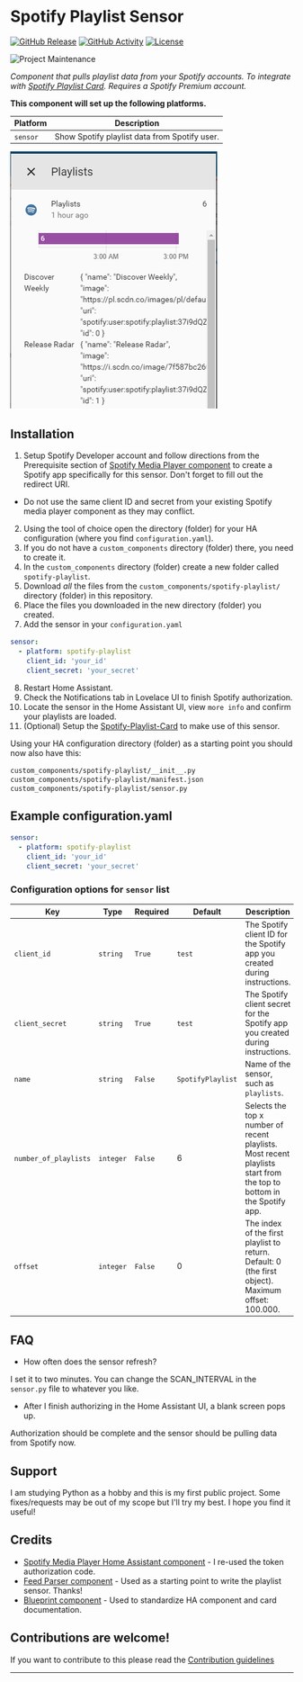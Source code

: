 # Spotify Playlist Sensor

[![GitHub Release][releases-shield]][releases]
[![GitHub Activity][commits-shield]][commits]
[![License][license-shield]](LICENSE.md)

![Project Maintenance][maintenance-shield]


_Component that pulls playlist data from your Spotify accounts. To integrate with [Spotify Playlist Card][Spotify-Playlist-Card]. Requires a Spotify Premium account._


**This component will set up the following platforms.**

Platform | Description
-- | --
`sensor` | Show Spotify playlist data from Spotify user.

![header][headerimg]

## Installation

1. Setup Spotify Developer account and follow directions from the Prerequisite section of [Spotify Media Player component](https://www.home-assistant.io/components/media_player.spotify/) to create a Spotify app specifically for this sensor. Don't forget to fill out the redirect URI.
- Do not use the same client ID and secret from your existing Spotify media player component as they may conflict.
2. Using the tool of choice open the directory (folder) for your HA configuration (where you find `configuration.yaml`).
3. If you do not have a `custom_components` directory (folder) there, you need to create it.
4. In the `custom_components` directory (folder) create a new folder called `spotify-playlist`.
5. Download _all_ the files from the `custom_components/spotify-playlist/` directory (folder) in this repository.
6. Place the files you downloaded in the new directory (folder) you created.
7. Add the sensor in your `configuration.yaml`
```yaml
sensor:
  - platform: spotify-playlist
    client_id: 'your_id'
    client_secret: 'your_secret'
```
8. Restart Home Assistant.
9. Check the Notifications tab in Lovelace UI to finish Spotify authorization.
10. Locate the sensor in the Home Assistant UI, view ``more info`` and confirm your playlists are loaded.
11. (Optional) Setup the [Spotify-Playlist-Card](https://github.com/dnguyen800/Spotify-Playlist-Card) to make use of this sensor.


Using your HA configuration directory (folder) as a starting point you should now also have this:

```text
custom_components/spotify-playlist/__init__.py
custom_components/spotify-playlist/manifest.json
custom_components/spotify-playlist/sensor.py
```

## Example configuration.yaml

```yaml
sensor:
  - platform: spotify-playlist
    client_id: 'your_id'
    client_secret: 'your_secret'
```


### Configuration options for `sensor` list

Key | Type | Required | Default | Description
-- | -- | -- | -- | --
`client_id` | `string` | `True` |  `test` | The Spotify client ID for the Spotify app you created during instructions.
`client_secret` | `string` | `True` | `test` | The Spotify client secret for the Spotify app you created during instructions.
`name` | `string` | `False` | `SpotifyPlaylist` | Name of the sensor, such as `playlists`.
`number_of_playlists` | `integer` | `False` | 6 | Selects the top x number of recent playlists. Most recent playlists start from the top to bottom in the Spotify app.
`offset` | `integer` | `False` | 0 | The index of the first playlist to return. Default: 0 (the first object). Maximum offset: 100.000.



## FAQ
- How often does the sensor refresh?

I set it to two minutes. You can change the SCAN_INTERVAL in the ``sensor.py`` file to whatever you like.

- After I finish authorizing in the Home Assistant UI, a blank screen pops up.

Authorization should be complete and the sensor should be pulling data from Spotify now.

## Support
I am studying Python as a hobby and this is my first public project. Some fixes/requests may be out of my scope but I'll try my best. I hope you find it useful!

## Credits
  - [Spotify Media Player Home Assistant component](https://www.home-assistant.io/components/media_player.spotify/) - I re-used the token authorization code.
  - [Feed Parser component](https://github.com/custom-components/sensor.feedparser) - Used as a starting point to write the playlist sensor. Thanks!
  - [Blueprint component](https://github.com/custom-components/blueprint) - Used to standardize HA component and card documentation.


## Contributions are welcome!

If you want to contribute to this please read the [Contribution guidelines](CONTRIBUTING.md)

***
[Spotify-Playlist-Card]: https://github.com/dnguyen800/Spotify-Playlist-Card
[spotify-playlist]: https://github.com/dnguyen800/Spotify-Playlist-Sensor

[commits-shield]: https://img.shields.io/github/commit-activity/y/dnguyen800/Spotify-Playlist-Sensor.svg
[commits]: https://github.com/dnguyen800/Spotify-Playlist-Sensor/releases/commits/master
[headerimg]: header.png
[license-shield]: https://img.shields.io/github/license/dnguyen800/Spotify-Playlist-Sensor.svg?style=for-the-badge
[maintenance-shield]: https://img.shields.io/badge/maintainer-Dan%20Nguyen%20%40dnguyen800-blue.svg?style=for-the-badge
[releases-shield]: https://img.shields.io/github/release/dnguyen800/Spotify-Playlist-Sensor.svg?style=for-the-badge
[releases]: https://github.com/dnguyen800/Spotify-Playlist-Sensor/releases






